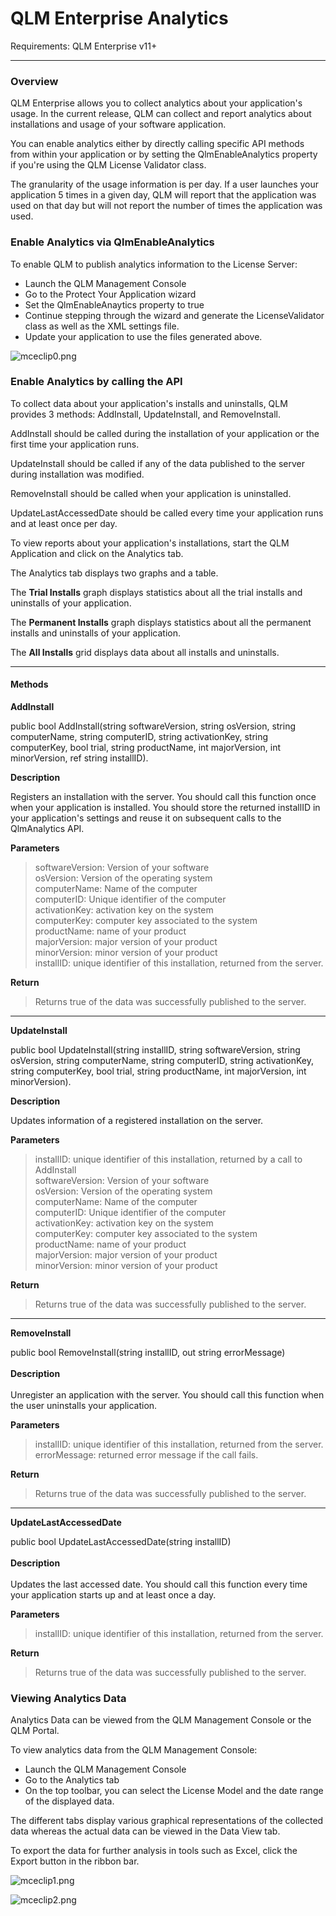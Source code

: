 # QLM Enterprise Analytics

Requirements: QLM Enterprise v11+

***

### Overview

QLM Enterprise allows you to collect analytics about your application's usage. In the current release, QLM can collect and report analytics about installations and usage of your software application.&#x20;

You can enable analytics either by directly calling specific API methods from within your application or by setting the QlmEnableAnalytics property if you're using the QLM License Validator class.

The granularity of the usage information is per day. If a user launches your application 5 times in a given day, QLM will report that the application was used on that day but will not report the number of times the application was used.

### Enable Analytics via QlmEnableAnalytics&#x20;

To enable QLM to publish analytics information to the License Server:

* Launch the QLM Management Console
* Go to the Protect Your Application wizard&#x20;
* Set the QlmEnableAnaytics property to true
* Continue stepping through the wizard and generate the LicenseValidator class as well as the XML settings file.
* Update your application to use the files generated above.

![mceclip0.png](https://support.soraco.co/hc/article\_attachments/4408212034196)

### Enable Analytics by calling the API

To collect data about your application's installs and uninstalls, QLM provides 3 methods: AddInstall, UpdateInstall, and RemoveInstall.

AddInstall should be called during the installation of your application or the first time your application runs.

UpdateInstall should be called if any of the data published to the server during installation was modified.

RemoveInstall should be called when your application is uninstalled.

UpdateLastAccessedDate should be called every time your application runs and at least once per day.

To view reports about your application's installations, start the QLM Application and click on the Analytics tab.

The Analytics tab displays two graphs and a table.

The **Trial Installs** graph displays statistics about all the trial installs and uninstalls of your application.

The **Permanent Installs** graph displays statistics about all the permanent installs and uninstalls of your application.

The **All Installs** grid displays data about all installs and uninstalls.

***

#### Methods

**AddInstall**

public bool AddInstall(string softwareVersion, string osVersion, string computerName, string computerID, string activationKey, string computerKey, bool trial, string productName, int majorVersion, int minorVersion, ref string installID).

**Description**

Registers an installation with the server. You should call this function once when your application is installed. You should store the returned installID in your application's settings and reuse it on subsequent calls to the QlmAnalytics API.

**Parameters**

> softwareVersion: Version of your software\
> osVersion: Version of the operating system\
> computerName: Name of the computer\
> computerID: Unique identifier of the computer\
> activationKey: activation key on the system\
> computerKey: computer key associated to the system\
> productName: name of your product\
> majorVersion: major version of your product\
> minorVersion: minor version of your product\
> installID: unique identifier of this installation, returned from the server.\
> &#x20;

**Return**

> Returns true of the data was successfully published to the server.

&#x20;

***

**UpdateInstall**

public bool UpdateInstall(string installID, string softwareVersion, string osVersion, string computerName, string computerID, string activationKey, string computerKey, bool trial, string productName, int majorVersion, int minorVersion).

**Description**

Updates information of a registered installation on the server.

**Parameters**

> installID: unique identifier of this installation, returned by a call to AddInstall\
> softwareVersion: Version of your software\
> osVersion: Version of the operating system\
> computerName: Name of the computer\
> computerID: Unique identifier of the computer\
> activationKey: activation key on the system\
> computerKey: computer key associated to the system\
> productName: name of your product\
> majorVersion: major version of your product\
> minorVersion: minor version of your product\
> &#x20;

**Return**

> Returns true of the data was successfully published to the server.

***

**RemoveInstall**

public bool RemoveInstall(string installID, out string errorMessage)\
\
**Description**\
\
Unregister an application with the server. You should call this function when the user uninstalls your application.

**Parameters**

> installID: unique identifier of this installation, returned from the server.\
> errorMessage: returned error message if the call fails.\
> &#x20;

**Return**

> Returns true of the data was successfully published to the server.

***

**UpdateLastAccessedDate**

public bool UpdateLastAccessedDate(string installID)\
\
**Description**\
\
Updates the last accessed date. You should call this function every time your application starts up and at least once a day.

**Parameters**

> installID: unique identifier of this installation, returned from the server.

**Return**

> Returns true of the data was successfully published to the server.

### &#x20;

### Viewing Analytics Data

Analytics Data can be viewed from the QLM Management Console or the QLM Portal.

To view analytics data from the QLM Management Console:

* Launch the QLM Management Console
* Go to the Analytics tab
* On the top toolbar, you can select the License Model and the date range of the displayed data.

The different tabs display various graphical representations of the collected data whereas the actual data can be viewed in the Data View tab.&#x20;

To export the data for further analysis in tools such as Excel, click the Export button in the ribbon bar.

&#x20;

![mceclip1.png](https://support.soraco.co/hc/article\_attachments/4408217615508)

![mceclip2.png](https://support.soraco.co/hc/article\_attachments/4408212560020)
